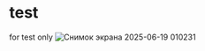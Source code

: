 # test
for test only
![Снимок экрана 2025-06-19 010231](https://github.com/user-attachments/assets/d3e457d0-cdd9-44c8-a96c-e913e758b739)
